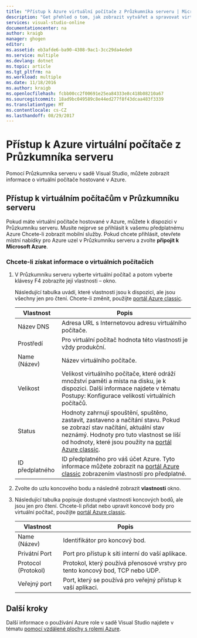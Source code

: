 ```yaml
---
title: "Přístup k Azure virtuální počítače z Průzkumníka serveru | Microsoft Docs"
description: "Get přehled o tom, jak zobrazit vytvářet a spravovat virtuální počítače Azure (VM) v Průzkumníku serveru v sadě Visual Studio."
services: visual-studio-online
documentationcenter: na
author: kraigb
manager: ghogen
editor: 
ms.assetid: eb3afde6-ba90-4308-9ac1-3cc29da4ede0
ms.service: multiple
ms.devlang: dotnet
ms.topic: article
ms.tgt_pltfrm: na
ms.workload: multiple
ms.date: 11/18/2016
ms.author: kraigb
ms.openlocfilehash: fcbb00cc2f00691e25ea84333e8c418b08210a67
ms.sourcegitcommit: 18ad9bc049589c8e44ed277f8f43dcaa483f3339
ms.translationtype: MT
ms.contentlocale: cs-CZ
ms.lasthandoff: 08/29/2017
---
```

# <a name="accessing-azure-virtual-machines-from-server-explorer"></a>Přístup k Azure virtuální počítače z Průzkumníka serveru
Pomocí Průzkumníka serveru v sadě Visual Studio, můžete zobrazit informace o virtuální počítače hostované v Azure.

## <a name="accessing-virtual-machines-in-server-explorer"></a>Přístup k virtuálním počítačům v Průzkumníku serveru
Pokud máte virtuální počítače hostované v Azure, můžete k dispozici v Průzkumníku serveru. Musíte nejprve se přihlásit k vašemu předplatnému Azure Chcete-li zobrazit mobilní služby. Pokud chcete přihlásit, otevřete místní nabídky pro Azure uzel v Průzkumníku serveru a zvolte **připojit k Microsoft Azure**.

### <a name="to-get-information-about-your-virtual-machines"></a>Chcete-li získat informace o virtuálních počítačích
1. V Průzkumníku serveru vyberte virtuální počítač a potom vyberte klávesy F4 zobrazíte její vlastnosti – okno.
   
    Následující tabulka uvádí, které vlastnosti jsou k dispozici, ale jsou všechny jen pro čtení. Chcete-li změnit, použijte [portál Azure classic](http://go.microsoft.com/fwlink/?LinkID=213885).
   
   | Vlastnost | Popis |
   | --- | --- |
   | Název DNS |Adresa URL s Internetovou adresu virtuálního počítače. |
   | Prostředí |Pro virtuální počítač hodnota této vlastnosti je vždy produkční. |
   | Name (Název) |Název virtuálního počítače. |
   | Velikost |Velikost virtuálního počítače, které odráží množství paměti a místa na disku, je k dispozici. Další informace najdete v tématu Postupy: Konfigurace velikostí virtuálních počítačů. |
   | Status |Hodnoty zahrnují spouštění, spuštěno, zastavit, zastaveno a načítání stavu. Pokud se zobrazí stav načítání, aktuální stav neznámý. Hodnoty pro tuto vlastnost se liší od hodnoty, které jsou použity na [portál Azure classic](http://go.microsoft.com/fwlink/?LinkID=213885). |
   | ID předplatného |ID předplatného pro váš účet Azure. Tyto informace můžete zobrazit na [portál Azure classic](http://go.microsoft.com/fwlink/?LinkID=213885) zobrazením vlastností pro předplatné. |
2. Zvolte do uzlu koncového bodu a následně zobrazit **vlastnosti** okno.
3. Následující tabulka popisuje dostupné vlastnosti koncových bodů, ale jsou jen pro čtení. Chcete-li přidat nebo upravit koncové body pro virtuální počítač, použijte [portál Azure classic](http://go.microsoft.com/fwlink/?LinkID=213885). 
   
   | Vlastnost | Popis |
   | --- | --- |
   | Name (Název) |Identifikátor pro koncový bod. |
   | Privátní Port |Port pro přístup k síti interní do vaší aplikace. |
   | Protocol (Protokol) |Protokol, který používá přenosové vrstvy pro tento koncový bod, TCP nebo UDP. |
   | Veřejný port |Port, který se používá pro veřejný přístup k vaší aplikaci. |

## <a name="next-steps"></a>Další kroky
Další informace o používání Azure role v sadě Visual Studio najdete v tématu [pomocí vzdálené plochy s rolemi Azure](vs-azure-tools-remote-desktop-roles.md).

